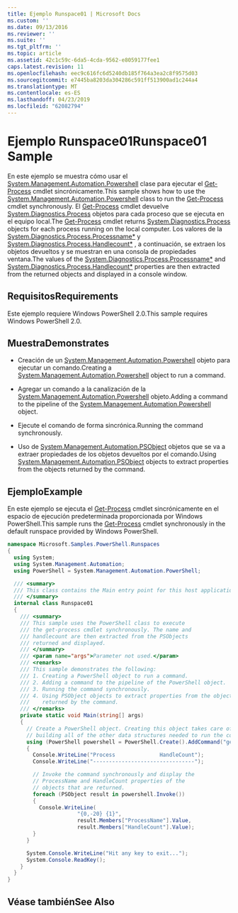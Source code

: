```yaml
---
title: Ejemplo Runspace01 | Microsoft Docs
ms.custom: ''
ms.date: 09/13/2016
ms.reviewer: ''
ms.suite: ''
ms.tgt_pltfrm: ''
ms.topic: article
ms.assetid: 42c1c59c-6da5-4cda-9562-e8059177fee1
caps.latest.revision: 11
ms.openlocfilehash: eec9c616fc6d5240db185f764a3ea2c8f9575d03
ms.sourcegitcommit: e7445ba8203da304286c591ff513900ad1c244a4
ms.translationtype: MT
ms.contentlocale: es-ES
ms.lasthandoff: 04/23/2019
ms.locfileid: "62082794"
---
```

# <a name="runspace01-sample"></a><span data-ttu-id="fd812-102">Ejemplo Runspace01</span><span class="sxs-lookup"><span data-stu-id="fd812-102">Runspace01 Sample</span></span>

<span data-ttu-id="fd812-103">En este ejemplo se muestra cómo usar el [System.Management.Automation.Powershell](/dotnet/api/system.management.automation.powershell) clase para ejecutar el [Get-Process](/powershell/module/Microsoft.PowerShell.Management/Get-Process) cmdlet sincrónicamente.</span><span class="sxs-lookup"><span data-stu-id="fd812-103">This sample shows how to use the [System.Management.Automation.Powershell](/dotnet/api/system.management.automation.powershell) class to run the [Get-Process](/powershell/module/Microsoft.PowerShell.Management/Get-Process) cmdlet synchronously.</span></span> <span data-ttu-id="fd812-104">El [Get-Process](/powershell/module/Microsoft.PowerShell.Management/Get-Process) cmdlet devuelve [System.Diagnostics.Process](/dotnet/api/System.Diagnostics.Process) objetos para cada proceso que se ejecuta en el equipo local.</span><span class="sxs-lookup"><span data-stu-id="fd812-104">The [Get-Process](/powershell/module/Microsoft.PowerShell.Management/Get-Process) cmdlet returns [System.Diagnostics.Process](/dotnet/api/System.Diagnostics.Process) objects for each process running on the local computer.</span></span> <span data-ttu-id="fd812-105">Los valores de la [System.Diagnostics.Process.Processname\*](/dotnet/api/System.Diagnostics.Process.ProcessName) y [System.Diagnostics.Process.Handlecount\*](/dotnet/api/System.Diagnostics.Process.Handlecount) , a continuación, se extraen los objetos devueltos y se muestran en una consola de propiedades ventana.</span><span class="sxs-lookup"><span data-stu-id="fd812-105">The values of the [System.Diagnostics.Process.Processname\*](/dotnet/api/System.Diagnostics.Process.ProcessName) and [System.Diagnostics.Process.Handlecount\*](/dotnet/api/System.Diagnostics.Process.Handlecount) properties are then extracted from the returned objects and displayed in a console window.</span></span>

## <a name="requirements"></a><span data-ttu-id="fd812-106">Requisitos</span><span class="sxs-lookup"><span data-stu-id="fd812-106">Requirements</span></span>

 <span data-ttu-id="fd812-107">Este ejemplo requiere Windows PowerShell 2.0.</span><span class="sxs-lookup"><span data-stu-id="fd812-107">This sample requires Windows PowerShell 2.0.</span></span>

## <a name="demonstrates"></a><span data-ttu-id="fd812-108">Muestra</span><span class="sxs-lookup"><span data-stu-id="fd812-108">Demonstrates</span></span>

- <span data-ttu-id="fd812-109">Creación de un [System.Management.Automation.Powershell](/dotnet/api/system.management.automation.powershell) objeto para ejecutar un comando.</span><span class="sxs-lookup"><span data-stu-id="fd812-109">Creating a [System.Management.Automation.Powershell](/dotnet/api/system.management.automation.powershell) object to run a command.</span></span>

- <span data-ttu-id="fd812-110">Agregar un comando a la canalización de la [System.Management.Automation.Powershell](/dotnet/api/system.management.automation.powershell) objeto.</span><span class="sxs-lookup"><span data-stu-id="fd812-110">Adding a command to the pipeline of the [System.Management.Automation.Powershell](/dotnet/api/system.management.automation.powershell) object.</span></span>

- <span data-ttu-id="fd812-111">Ejecute el comando de forma sincrónica.</span><span class="sxs-lookup"><span data-stu-id="fd812-111">Running the command synchronously.</span></span>

- <span data-ttu-id="fd812-112">Uso de [System.Management.Automation.PSObject](/dotnet/api/System.Management.Automation.PSObject) objetos que se va a extraer propiedades de los objetos devueltos por el comando.</span><span class="sxs-lookup"><span data-stu-id="fd812-112">Using [System.Management.Automation.PSObject](/dotnet/api/System.Management.Automation.PSObject) objects to extract properties from the objects returned by the command.</span></span>

## <a name="example"></a><span data-ttu-id="fd812-113">Ejemplo</span><span class="sxs-lookup"><span data-stu-id="fd812-113">Example</span></span>

 <span data-ttu-id="fd812-114">En este ejemplo se ejecuta el [Get-Process](/powershell/module/Microsoft.PowerShell.Management/Get-Process) cmdlet sincrónicamente en el espacio de ejecución predeterminada proporcionada por Windows PowerShell.</span><span class="sxs-lookup"><span data-stu-id="fd812-114">This sample runs the [Get-Process](/powershell/module/Microsoft.PowerShell.Management/Get-Process) cmdlet synchronously in the default runspace provided by Windows PowerShell.</span></span>

```csharp
namespace Microsoft.Samples.PowerShell.Runspaces
{
  using System;
  using System.Management.Automation;
  using PowerShell = System.Management.Automation.PowerShell;

  /// <summary>
  /// This class contains the Main entry point for this host application.
  /// </summary>
  internal class Runspace01
  {
    /// <summary>
    /// This sample uses the PowerShell class to execute
    /// the get-process cmdlet synchronously. The name and
    /// handlecount are then extracted from the PSObjects
    /// returned and displayed.
    /// </summary>
    /// <param name="args">Parameter not used.</param>
    /// <remarks>
    /// This sample demonstrates the following:
    /// 1. Creating a PowerShell object to run a command.
    /// 2. Adding a command to the pipeline of the PowerShell object.
    /// 3. Running the command synchronously.
    /// 4. Using PSObject objects to extract properties from the objects
    ///    returned by the command.
    /// </remarks>
    private static void Main(string[] args)
    {
      // Create a PowerShell object. Creating this object takes care of
      // building all of the other data structures needed to run the command.
      using (PowerShell powershell = PowerShell.Create().AddCommand("get-process"))
      {
        Console.WriteLine("Process              HandleCount");
        Console.WriteLine("--------------------------------");

        // Invoke the command synchronously and display the
        // ProcessName and HandleCount properties of the
        // objects that are returned.
        foreach (PSObject result in powershell.Invoke())
        {
          Console.WriteLine(
                      "{0,-20} {1}",
                      result.Members["ProcessName"].Value,
                      result.Members["HandleCount"].Value);
        }
      }

      System.Console.WriteLine("Hit any key to exit...");
      System.Console.ReadKey();
    }
  }
}
```

## <a name="see-also"></a><span data-ttu-id="fd812-115">Véase también</span><span class="sxs-lookup"><span data-stu-id="fd812-115">See Also</span></span>
